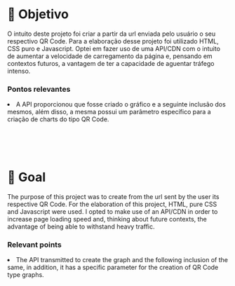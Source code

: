 # 🏁 Objetivo
<p>O intuito deste projeto foi criar a partir da url enviada pelo usuário o seu respectivo QR Code. Para a elaboração desse projeto foi utilizado HTML, CSS puro e Javascript. Optei em fazer uso de uma API/CDN com o intuito de aumentar a velocidade de carregamento da página e, pensando em contextos futuros, a vantagem de ter a capacidade de aguentar tráfego intenso.</p>
<h3>Pontos relevantes</h3>
<li>A API proporcionou que fosse criado o gráfico e a seguinte inclusão dos mesmos, além disso, a mesma possui um parâmetro específico para a criação de charts do tipo QR Code.</li>
<br></br>
<br></br>

<h1>🏁 Goal</h1>
<p>The purpose of this project was to create from the url sent by the user its respective QR Code. For the elaboration of this project, HTML, pure CSS and Javascript were used. I opted to make use of an API/CDN in order to increase page loading speed and, thinking about future contexts, the advantage of being able to withstand heavy traffic.</p>
<h3>Relevant points</h3>
<li>The API transmitted to create the graph and the following inclusion of the same, in addition, it has a specific parameter for the creation of QR Code type graphs.</li>
